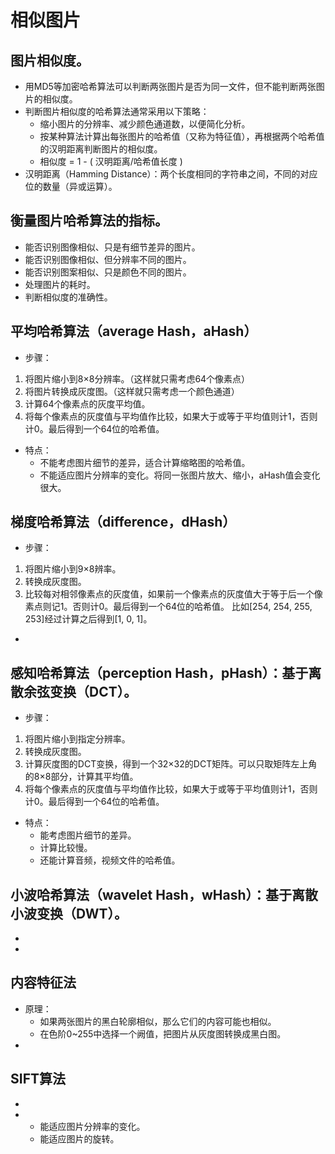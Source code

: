 # 相似图片


## 图片相似度。
- 用MD5等加密哈希算法可以判断两张图片是否为同一文件，但不能判断两张图片的相似度。
- 判断图片相似度的哈希算法通常采用以下策略：
  - 缩小图片的分辨率、减少颜色通道数，以便简化分析。
  - 按某种算法计算出每张图片的哈希值（又称为特征值），再根据两个哈希值的汉明距离判断图片的相似度。
  - 相似度 = 1 - ( 汉明距离/哈希值长度 )
- 汉明距离（Hamming Distance）：两个长度相同的字符串之间，不同的对应位的数量（异或运算）。
## 衡量图片哈希算法的指标。
- 能否识别图像相似、只是有细节差异的图片。
- 能否识别图像相似、但分辨率不同的图片。
- 能否识别图案相似、只是颜色不同的图片。
- 处理图片的耗时。
- 判断相似度的准确性。
## 平均哈希算法（average Hash，aHash）
- 步骤：
1.    将图片缩小到8×8分辨率。（这样就只需考虑64个像素点）
2.    将图片转换成灰度图。（这样就只需考虑一个颜色通道）
3.    计算64个像素点的灰度平均值。
4.    将每个像素点的灰度值与平均值作比较，如果大于或等于平均值则计1，否则计0。最后得到一个64位的哈希值。
- 特点：
  - 不能考虑图片细节的差异，适合计算缩略图的哈希值。
  - 不能适应图片分辨率的变化。将同一张图片放大、缩小，aHash值会变化很大。
## 梯度哈希算法（difference，dHash）
- 步骤：
1.    将图片缩小到9×8辨率。
2.    转换成灰度图。
3.    比较每对相邻像素点的灰度值，如果前一个像素点的灰度值大于等于后一个像素点则记1。否则计0。最后得到一个64位的哈希值。
比如[254, 254, 255, 253]经过计算之后得到[1, 0, 1]。
- 
## 感知哈希算法（perception Hash，pHash）：基于离散余弦变换（DCT）。
- 步骤：
1.    将图片缩小到指定分辨率。
2.    转换成灰度图。
3.    计算灰度图的DCT变换，得到一个32×32的DCT矩阵。可以只取矩阵左上角的8×8部分，计算其平均值。
4.    将每个像素点的灰度值与平均值作比较，如果大于或等于平均值则计1，否则计0。最后得到一个64位的哈希值。
- 特点：
  - 能考虑图片细节的差异。
  - 计算比较慢。
  - 还能计算音频，视频文件的哈希值。
## 小波哈希算法（wavelet Hash，wHash）：基于离散小波变换（DWT）。
- 
- 
## 内容特征法
- 原理：
  - 如果两张图片的黑白轮廓相似，那么它们的内容可能也相似。
  - 在色阶0~255中选择一个阙值，把图片从灰度图转换成黑白图。
- 
## SIFT算法
- 
- 
  - 能适应图片分辨率的变化。
  - 能适应图片的旋转。
